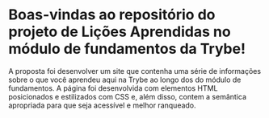 # Boas-vindas ao repositório do projeto de Lições Aprendidas no módulo de fundamentos da Trybe!

A proposta foi desenvolver um site que contenha uma série de informações sobre o que você aprendeu aqui na Trybe ao longo dos do módulo de fundamentos. A página foi desenvolvida com elementos HTML posicionados e estilizados com CSS e, além disso, contem a semântica apropriada para que seja acessível e melhor ranqueado.
